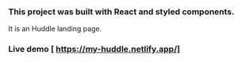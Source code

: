 ### This project was built with React and styled components.

It is an Huddle landing page.

### Live demo [ https://my-huddle.netlify.app/]
